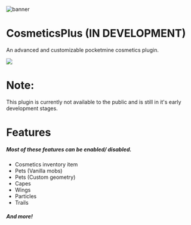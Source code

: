 ![banner](https://user-images.githubusercontent.com/78657082/116781492-0b55e080-aa38-11eb-9b51-c9a31cccb258.jpg)

# CosmeticsPlus (IN DEVELOPMENT)

An advanced and customizable pocketmine cosmetics plugin.

<a href="https://github.com/Cr1mDev/HelexDev/releases"><img src="https://user-images.githubusercontent.com/78657082/115741287-74589c80-a344-11eb-83bc-98c11b464855.png"></a>

# Note: 
This plugin is currently not available to the public and is still in it's early development stages.

# Features
##### Most of these features can be enabled/ disabled.

- Cosmetics inventory item
- Pets (Vanilla mobs)
- Pets (Custom geometry)
- Capes
- Wings
- Particles
- Trails
##### And more!
